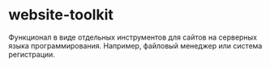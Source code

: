 # website-toolkit
Функционал в виде отдельных инструментов для сайтов на серверных языка программирования. Например, файловый менеджер или система регистрации.
